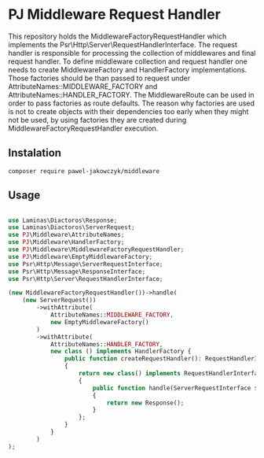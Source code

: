 # PJ Middleware Request Handler

This repository holds the MiddlewareFactoryRequestHandler which implements the Psr\Http\Server\RequestHandlerInterface.
The request handler is responsible for processing the collection of middlewares and final request handler.
To define middleware collection and request handler one needs to create MiddlewareFactory and HandlerFactory implementations. 
Those factories should be than passed to request under AttributeNames::MIDDLEWARE_FACTORY and AttributeNames::HANDLER_FACTORY.
The MiddlewareRoute can be used in order to pass factories as route defaults.
The reason why factories are used is not to create objects with their dependencies too early when they might not be used,
by using factories they are created during MiddlewareFactoryRequestHandler execution.

## Instalation

    composer require pawel-jakowczyk/middleware

## Usage

```php

use Laminas\Diactoros\Response;
use Laminas\Diactoros\ServerRequest;
use PJ\Middleware\AttributeNames;
use PJ\Middleware\HandlerFactory;
use PJ\Middleware\MiddlewareFactoryRequestHandler;
use PJ\Middleware\EmptyMiddlewareFactory;
use Psr\Http\Message\ServerRequestInterface;
use Psr\Http\Message\ResponseInterface;
use Psr\Http\Server\RequestHandlerInterface;

(new MiddlewareFactoryRequestHandler())->handle(
    (new ServerRequest())
        ->withAttribute(
            AttributeNames::MIDDLEWARE_FACTORY,
            new EmptyMiddlewareFactory()
        )
        ->withAttribute(
            AttributeNames::HANDLER_FACTORY,
            new class () implements HandlerFactory {
                public function createRequestHandler(): RequestHandlerInterface
                {
                    return new class() implements RequestHandlerInterface
                    {
                        public function handle(ServerRequestInterface $request): ResponseInterface
                        {
                            return new Response();
                        }
                    };
                }
            }
        )
);
```
